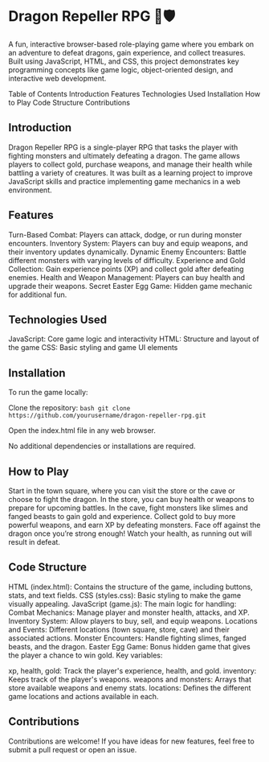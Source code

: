 # Dragon Repeller RPG 🐉🛡️

A fun, interactive browser-based role-playing game where you embark on an adventure to defeat dragons, gain experience, and collect treasures. Built using JavaScript, HTML, and CSS, this project demonstrates key programming concepts like game logic, object-oriented design, and interactive web development.

Table of Contents
Introduction
Features
Technologies Used
Installation
How to Play
Code Structure
Contributions

## Introduction

Dragon Repeller RPG is a single-player RPG that tasks the player with fighting monsters and ultimately defeating a dragon. The game allows players to collect gold, purchase weapons, and manage their health while battling a variety of creatures. It was built as a learning project to improve JavaScript skills and practice implementing game mechanics in a web environment.

## Features

Turn-Based Combat: Players can attack, dodge, or run during monster encounters.
Inventory System: Players can buy and equip weapons, and their inventory updates dynamically.
Dynamic Enemy Encounters: Battle different monsters with varying levels of difficulty.
Experience and Gold Collection: Gain experience points (XP) and collect gold after defeating enemies.
Health and Weapon Management: Players can buy health and upgrade their weapons.
Secret Easter Egg Game: Hidden game mechanic for additional fun.
## Technologies Used

JavaScript: Core game logic and interactivity
HTML: Structure and layout of the game
CSS: Basic styling and game UI elements
## Installation

To run the game locally:

Clone the repository: ```bash git clone https://github.com/yourusername/dragon-repeller-rpg.git ```

Open the index.html file in any web browser.

No additional dependencies or installations are required.

## How to Play

Start in the town square, where you can visit the store or the cave or choose to fight the dragon.
In the store, you can buy health or weapons to prepare for upcoming battles.
In the cave, fight monsters like slimes and fanged beasts to gain gold and experience.
Collect gold to buy more powerful weapons, and earn XP by defeating monsters.
Face off against the dragon once you’re strong enough!
Watch your health, as running out will result in defeat.
## Code Structure

HTML (index.html): Contains the structure of the game, including buttons, stats, and text fields.
CSS (styles.css): Basic styling to make the game visually appealing.
JavaScript (game.js): The main logic for handling:
Combat Mechanics: Manage player and monster health, attacks, and XP.
Inventory System: Allow players to buy, sell, and equip weapons.
Locations and Events: Different locations (town square, store, cave) and their associated actions.
Monster Encounters: Handle fighting slimes, fanged beasts, and the dragon.
Easter Egg Game: Bonus hidden game that gives the player a chance to win gold.
Key variables:

xp, health, gold: Track the player's experience, health, and gold.
inventory: Keeps track of the player's weapons.
weapons and monsters: Arrays that store available weapons and enemy stats.
locations: Defines the different game locations and actions available in each.

## Contributions

Contributions are welcome! If you have ideas for new features, feel free to submit a pull request or open an issue.

